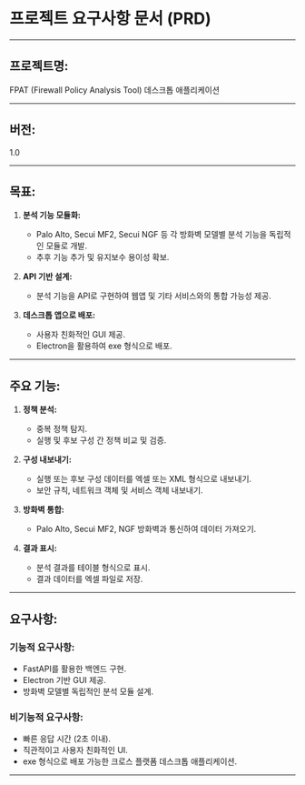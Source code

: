 
# 프로젝트 요구사항 문서 (PRD)

---

## **프로젝트명:**  
FPAT (Firewall Policy Analysis Tool) 데스크톱 애플리케이션  

---

## **버전:**  
1.0  

---

## **목표:**  

1. **분석 기능 모듈화:**  
   - Palo Alto, Secui MF2, Secui NGF 등 각 방화벽 모델별 분석 기능을 독립적인 모듈로 개발.  
   - 추후 기능 추가 및 유지보수 용이성 확보.  

2. **API 기반 설계:**  
   - 분석 기능을 API로 구현하여 웹앱 및 기타 서비스와의 통합 가능성 제공.  

3. **데스크톱 앱으로 배포:**  
   - 사용자 친화적인 GUI 제공.  
   - Electron을 활용하여 exe 형식으로 배포.  

---

## **주요 기능:**

1. **정책 분석:**
   - 중복 정책 탐지.
   - 실행 및 후보 구성 간 정책 비교 및 검증.

2. **구성 내보내기:**
   - 실행 또는 후보 구성 데이터를 엑셀 또는 XML 형식으로 내보내기.
   - 보안 규칙, 네트워크 객체 및 서비스 객체 내보내기.

3. **방화벽 통합:**
   - Palo Alto, Secui MF2, NGF 방화벽과 통신하여 데이터 가져오기.

4. **결과 표시:**
   - 분석 결과를 테이블 형식으로 표시.
   - 결과 데이터를 엑셀 파일로 저장.

---

## **요구사항:**

### **기능적 요구사항:**
- FastAPI를 활용한 백엔드 구현.
- Electron 기반 GUI 제공.
- 방화벽 모델별 독립적인 분석 모듈 설계.

### **비기능적 요구사항:**
- 빠른 응답 시간 (2초 이내).
- 직관적이고 사용자 친화적인 UI.
- exe 형식으로 배포 가능한 크로스 플랫폼 데스크톱 애플리케이션.

---

